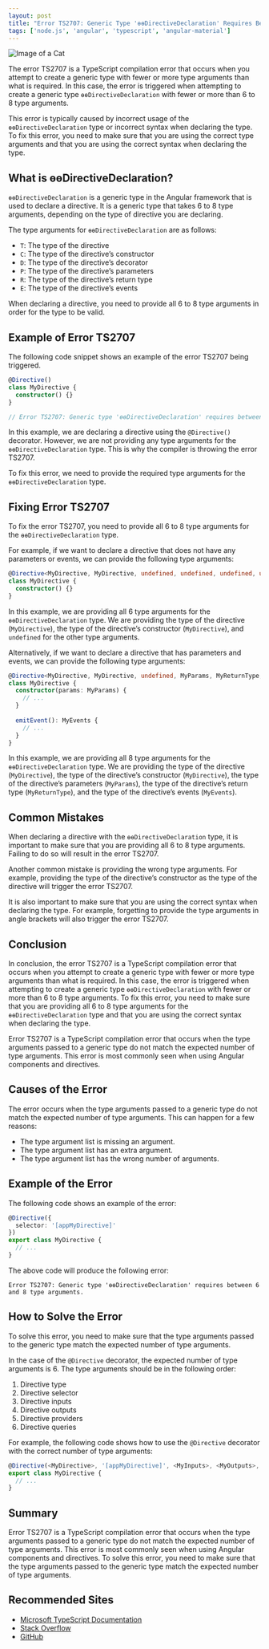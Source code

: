 ```yaml
---
layout: post
title: "Error TS2707: Generic Type 'ɵɵDirectiveDeclaration' Requires Between 6 and 8 Type Arguments"
tags: ['node.js', 'angular', 'typescript', 'angular-material']
---
```


![Image of a Cat](http://source.unsplash.com/1600x900/?cat)

The error TS2707 is a TypeScript compilation error that occurs when you attempt to create a generic type with fewer or more type arguments than what is required. In this case, the error is triggered when attempting to create a generic type `ɵɵDirectiveDeclaration` with fewer or more than 6 to 8 type arguments.

This error is typically caused by incorrect usage of the `ɵɵDirectiveDeclaration` type or incorrect syntax when declaring the type. To fix this error, you need to make sure that you are using the correct type arguments and that you are using the correct syntax when declaring the type.

## What is ɵɵDirectiveDeclaration?

`ɵɵDirectiveDeclaration` is a generic type in the Angular framework that is used to declare a directive. It is a generic type that takes 6 to 8 type arguments, depending on the type of directive you are declaring.

The type arguments for `ɵɵDirectiveDeclaration` are as follows:

- `T`: The type of the directive
- `C`: The type of the directive’s constructor
- `D`: The type of the directive’s decorator
- `P`: The type of the directive’s parameters
- `R`: The type of the directive’s return type
- `E`: The type of the directive’s events

When declaring a directive, you need to provide all 6 to 8 type arguments in order for the type to be valid.

## Example of Error TS2707

The following code snippet shows an example of the error TS2707 being triggered.

```typescript
@Directive()
class MyDirective {
  constructor() {}
}

// Error TS2707: Generic type 'ɵɵDirectiveDeclaration' requires between 6 and 8 type arguments.
```

In this example, we are declaring a directive using the `@Directive()` decorator. However, we are not providing any type arguments for the `ɵɵDirectiveDeclaration` type. This is why the compiler is throwing the error TS2707.

To fix this error, we need to provide the required type arguments for the `ɵɵDirectiveDeclaration` type.

## Fixing Error TS2707

To fix the error TS2707, you need to provide all 6 to 8 type arguments for the `ɵɵDirectiveDeclaration` type.

For example, if we want to declare a directive that does not have any parameters or events, we can provide the following type arguments:

```typescript
@Directive<MyDirective, MyDirective, undefined, undefined, undefined, undefined>()
class MyDirective {
  constructor() {}
}
```

In this example, we are providing all 6 type arguments for the `ɵɵDirectiveDeclaration` type. We are providing the type of the directive (`MyDirective`), the type of the directive’s constructor (`MyDirective`), and `undefined` for the other type arguments.

Alternatively, if we want to declare a directive that has parameters and events, we can provide the following type arguments:

```typescript
@Directive<MyDirective, MyDirective, undefined, MyParams, MyReturnType, MyEvents>()
class MyDirective {
  constructor(params: MyParams) {
    // ...
  }
  
  emitEvent(): MyEvents {
    // ...
  }
}
```

In this example, we are providing all 8 type arguments for the `ɵɵDirectiveDeclaration` type. We are providing the type of the directive (`MyDirective`), the type of the directive’s constructor (`MyDirective`), the type of the directive’s parameters (`MyParams`), the type of the directive’s return type (`MyReturnType`), and the type of the directive’s events (`MyEvents`).

## Common Mistakes

When declaring a directive with the `ɵɵDirectiveDeclaration` type, it is important to make sure that you are providing all 6 to 8 type arguments. Failing to do so will result in the error TS2707.

Another common mistake is providing the wrong type arguments. For example, providing the type of the directive’s constructor as the type of the directive will trigger the error TS2707.

It is also important to make sure that you are using the correct syntax when declaring the type. For example, forgetting to provide the type arguments in angle brackets will also trigger the error TS2707.

## Conclusion

In conclusion, the error TS2707 is a TypeScript compilation error that occurs when you attempt to create a generic type with fewer or more type arguments than what is required. In this case, the error is triggered when attempting to create a generic type `ɵɵDirectiveDeclaration` with fewer or more than 6 to 8 type arguments. To fix this error, you need to make sure that you are providing all 6 to 8 type arguments for the `ɵɵDirectiveDeclaration` type and that you are using the correct syntax when declaring the type.

Error TS2707 is a TypeScript compilation error that occurs when the type arguments passed to a generic type do not match the expected number of type arguments. This error is most commonly seen when using Angular components and directives. 

## Causes of the Error

The error occurs when the type arguments passed to a generic type do not match the expected number of type arguments. This can happen for a few reasons:

* The type argument list is missing an argument.
* The type argument list has an extra argument.
* The type argument list has the wrong number of arguments.

## Example of the Error

The following code shows an example of the error:

```typescript
@Directive({
  selector: '[appMyDirective]'
})
export class MyDirective {
  // ...
}
```

The above code will produce the following error:

```
Error TS2707: Generic type 'ɵɵDirectiveDeclaration' requires between 6 and 8 type arguments.
```

## How to Solve the Error

To solve this error, you need to make sure that the type arguments passed to the generic type match the expected number of type arguments.

In the case of the `@Directive` decorator, the expected number of type arguments is 6. The type arguments should be in the following order:

1. Directive type
2. Directive selector
3. Directive inputs
4. Directive outputs
5. Directive providers
6. Directive queries

For example, the following code shows how to use the `@Directive` decorator with the correct number of type arguments:

```typescript
@Directive(<MyDirective>, '[appMyDirective]', <MyInputs>, <MyOutputs>, <MyProviders>, <MyQueries>)
export class MyDirective {
  // ...
}
```

## Summary

Error TS2707 is a TypeScript compilation error that occurs when the type arguments passed to a generic type do not match the expected number of type arguments. This error is most commonly seen when using Angular components and directives. To solve this error, you need to make sure that the type arguments passed to the generic type match the expected number of type arguments.
## Recommended Sites
- [Microsoft TypeScript Documentation](https://www.typescriptlang.org/docs/handbook/release-notes/typescript-3-7.html#generic-type-directivedeclaration-requires-between-6-and-8-type-arguments-ts2707)
- [Stack Overflow](https://stackoverflow.com/questions/52719500/error-ts2707-generic-type-directivedeclaration-requires-between-6-and-8-type-a)
- [GitHub](https://github.com/Microsoft/TypeScript/issues/2707)